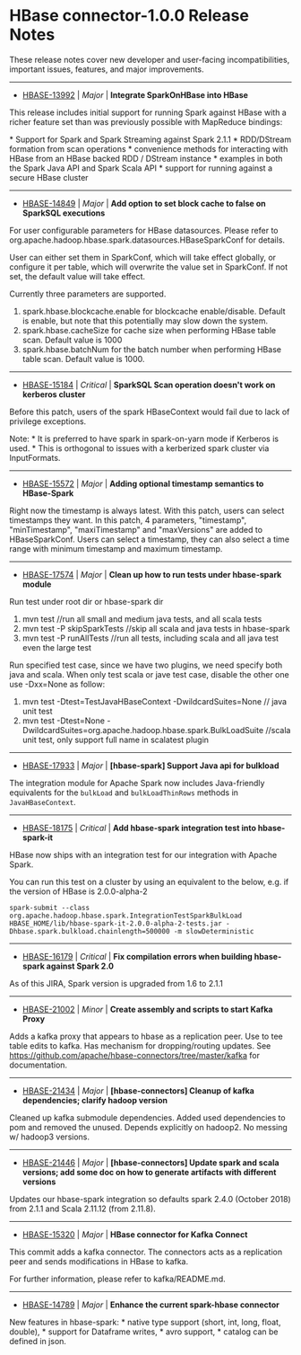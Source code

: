 <!---
Licensed to the Apache Software Foundation (ASF) under one
or more contributor license agreements.  See the NOTICE file
distributed with this work for additional information
regarding copyright ownership.  The ASF licenses this file
to you under the Apache License, Version 2.0 (the
"License"); you may not use this file except in compliance
with the License.  You may obtain a copy of the License at

    http://www.apache.org/licenses/LICENSE-2.0

Unless required by applicable law or agreed to in writing, software
distributed under the License is distributed on an "AS IS" BASIS,
WITHOUT WARRANTIES OR CONDITIONS OF ANY KIND, either express or implied.
See the License for the specific language governing permissions and
limitations under the License.
-->

# HBase  connector-1.0.0 Release Notes

These release notes cover new developer and user-facing incompatibilities, important issues, features, and major improvements.


---

* [HBASE-13992](https://issues.apache.org/jira/browse/HBASE-13992) | *Major* | **Integrate SparkOnHBase into HBase**

This release includes initial support for running Spark against HBase with a richer feature set than was previously possible with MapReduce bindings:

\* Support for Spark and Spark Streaming against Spark 2.1.1
\* RDD/DStream formation from scan operations
\* convenience methods for interacting with HBase from an HBase backed RDD / DStream instance
\* examples in both the Spark Java API and Spark Scala API
\* support for running against a secure HBase cluster


---

* [HBASE-14849](https://issues.apache.org/jira/browse/HBASE-14849) | *Major* | **Add option to set block cache to false on SparkSQL executions**

For user configurable parameters for HBase datasources. Please refer to org.apache.hadoop.hbase.spark.datasources.HBaseSparkConf for details.

User can either set them in SparkConf, which will take effect globally, or configure it per table, which will overwrite the value set in SparkConf. If not set, the default value will take effect.

Currently three parameters are supported.
1. spark.hbase.blockcache.enable for blockcache enable/disable. Default is enable,  but note that this potentially may slow down the system.
2. spark.hbase.cacheSize for cache size when performing HBase table scan. Default value is 1000
3. spark.hbase.batchNum for the batch number when performing HBase table scan. Default value is 1000.


---

* [HBASE-15184](https://issues.apache.org/jira/browse/HBASE-15184) | *Critical* | **SparkSQL Scan operation doesn't work on kerberos cluster**

Before this patch, users of the spark HBaseContext would fail due to lack of  privilege exceptions.

Note:
\* It is preferred to have spark in spark-on-yarn mode if Kerberos is used.
\* This is orthogonal to issues with a kerberized spark cluster via InputFormats.


---

* [HBASE-15572](https://issues.apache.org/jira/browse/HBASE-15572) | *Major* | **Adding optional timestamp semantics to HBase-Spark**

Right now the timestamp is always latest. With this patch, users can select timestamps they want.
In this patch, 4 parameters, "timestamp", "minTimestamp", "maxiTimestamp" and "maxVersions" are added to HBaseSparkConf. Users can select a timestamp, they can also select a time range with minimum timestamp and maximum timestamp.


---

* [HBASE-17574](https://issues.apache.org/jira/browse/HBASE-17574) | *Major* | **Clean up how to run tests under hbase-spark module**

Run test under root dir or hbase-spark dir
1. mvn test //run all small and medium java tests, and all scala tests
2. mvn test -P skipSparkTests //skip all scala and java tests in hbase-spark
3. mvn test -P runAllTests //run all tests, including scala and all java test even the large test

Run specified test case, since we have two plugins, we need specify both java and scala.
When only test scala or jave test case, disable the other one use -Dxx=None as follow:
1. mvn test -Dtest=TestJavaHBaseContext -DwildcardSuites=None // java unit test
2. mvn test -Dtest=None -DwildcardSuites=org.apache.hadoop.hbase.spark.BulkLoadSuite //scala unit test, only support full name in scalatest plugin


---

* [HBASE-17933](https://issues.apache.org/jira/browse/HBASE-17933) | *Major* | **[hbase-spark]  Support Java api for bulkload**

<!-- markdown -->
The integration module for Apache Spark now includes Java-friendly equivalents for the `bulkLoad` and `bulkLoadThinRows` methods in `JavaHBaseContext`.


---

* [HBASE-18175](https://issues.apache.org/jira/browse/HBASE-18175) | *Critical* | **Add hbase-spark integration test into hbase-spark-it**

<!-- markdown -->
HBase now ships with an integration test for our integration with Apache Spark.

You can run this test on a cluster by using an equivalent to the below, e.g. if the version of HBase is 2.0.0-alpha-2

```
spark-submit --class org.apache.hadoop.hbase.spark.IntegrationTestSparkBulkLoad HBASE_HOME/lib/hbase-spark-it-2.0.0-alpha-2-tests.jar -Dhbase.spark.bulkload.chainlength=500000 -m slowDeterministic
```


---

* [HBASE-16179](https://issues.apache.org/jira/browse/HBASE-16179) | *Critical* | **Fix compilation errors when building hbase-spark against Spark 2.0**

As of this JIRA, Spark version is upgraded from 1.6 to 2.1.1


---

* [HBASE-21002](https://issues.apache.org/jira/browse/HBASE-21002) | *Minor* | **Create assembly and scripts to start Kafka Proxy**

Adds a kafka proxy that appears to hbase as a replication peer. Use to tee table edits to kafka. Has mechanism for dropping/routing updates. See https://github.com/apache/hbase-connectors/tree/master/kafka for documentation.


---

* [HBASE-21434](https://issues.apache.org/jira/browse/HBASE-21434) | *Major* | **[hbase-connectors] Cleanup of kafka dependencies; clarify hadoop version**

Cleaned up kafka submodule dependencies. Added used dependencies to pom and removed the unused. Depends explicitly on hadoop2. No messing w/ hadoop3 versions.


---

* [HBASE-21446](https://issues.apache.org/jira/browse/HBASE-21446) | *Major* | **[hbase-connectors] Update spark and scala versions; add some doc on how to generate artifacts with different versions**

Updates our hbase-spark integration so defaults spark 2.4.0 (October 2018) from 2.1.1 and Scala 2.11.12 (from 2.11.8).


---

* [HBASE-15320](https://issues.apache.org/jira/browse/HBASE-15320) | *Major* | **HBase connector for Kafka Connect**

This commit adds a kafka connector. The connectors acts as a replication peer and sends modifications in HBase to kafka.

For further information, please refer to kafka/README.md.


---

* [HBASE-14789](https://issues.apache.org/jira/browse/HBASE-14789) | *Major* | **Enhance the current spark-hbase connector**

New features in hbase-spark:
\* native type support (short, int, long, float, double),
\* support for Dataframe writes,
\* avro support,
\* catalog can be defined in json.

